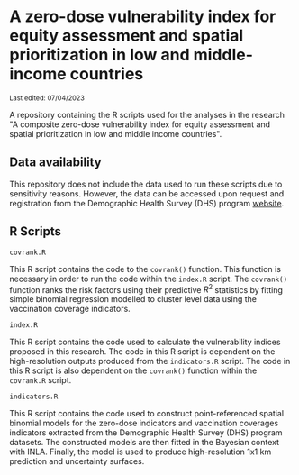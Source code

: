# A zero-dose vulnerability index for equity assessment and spatial prioritization in low and middle-income countries

<sub>Last edited: 07/04/2023</sub>

A repository containing the R scripts used for the analyses in the research "A composite zero-dose vulnerability index for equity assessment and spatial prioritization in low and middle income countries". 

## Data availability

This repository does not include the data used to run these scripts due to sensitivity reasons. However, the data can be accessed upon request and registration from the Demographic Health Survey (DHS) program [website](https://dhsprogram.com/). 

## R Scripts

`covrank.R`

This R script contains the code to the `covrank()` function. This function is necessary in order to run the code within the `index.R` script. The `covrank()` function ranks the risk factors using their predictive $R^2$ statistics by fitting simple binomial regression modelled to cluster level data using the vaccination coverage indicators.

`index.R`

This R script contains the code used to calculate the vulnerability indices proposed in this research. The code in this R script is dependent on the high-resolution outputs produced from the `indicators.R` script. The code in this R script is also dependent on the `covrank()` function within the `covrank.R` script.

`indicators.R`

This R script contains the code used to construct point-referenced spatial binomial models for the zero-dose indicators and vaccination coverages indicators extracted from the Demographic Health Survey (DHS) program datasets. The constructed models are then fitted in the Bayesian context with INLA. Finally, the model is used to produce high-resolution 1x1 km prediction and uncertainty surfaces.
